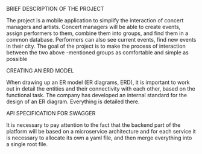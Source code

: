 BRIEF DESCRIPTION OF THE PROJECT

The project is a mobile application to simplify the interaction
of concert managers and artists. Concert managers will be able to create
events, assign performers to them, combine them into groups, and find them in
a common database. Performers can also see current events, find new
events in their city.
The goal of the project is to make the process of interaction between the two above
-mentioned groups as comfortable and simple as possible

CREATING AN ERD MODEL

When drawing up an ER model (ER diagrams, ERD), it is important to work out in detail
the entities and their connectivity with each other, based on the functional task. The
company has developed an internal standard for the design of an ER diagram. Everything
is detailed there.

API SPECIFICATION FOR SWAGGER

It is necessary to pay attention to the fact that the backend part of the platform will be based on
a microservice architecture and for each service it is necessary to allocate its own
a yaml file, and then merge everything into a single root file.
